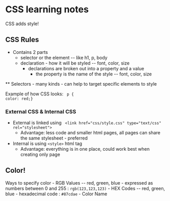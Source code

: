 # CSS learning notes

CSS adds style!

## CSS Rules
 - Contains 2 parts
   - selector or the element -- like h1, p, body
   - declaration - how it will be styled -- font, color, size
     - declarations are broken out into a property and a value
        - the property is the name of the style -- font, color, size

** Selectors - many kinds - can help to target specific elements to style

Example of how CSS looks:
``` p {```   
            ```color: red;}```    


### External CSS & Internal CSS
 - External is linked using ``` <link href="css/style.css" type="text/css" rel="stylesheet">```
    - Advantage: less code and smaller html pages, all pages can share the same stylesheet - preferred
 - Internal is using ``` <style> ``` html tag 
    - Advantage: everything is in one place, could work best when creating only page 
 


## Color!
Ways to specify color
    - RGB Values -- red, green, blue - expressed as numbers between 0 and 255 : ``` rgb(123,123,123) ```
    - HEX Codes -- red, green, blue - hexadecimal code : ``` #87cdae ```
    - Color Name

